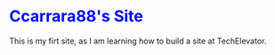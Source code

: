 <h1 style="color:blue">Ccarrara88's Site</h1>
<p> This is my firt site, as I am learning how to build a site at TechElevator.<p/>
